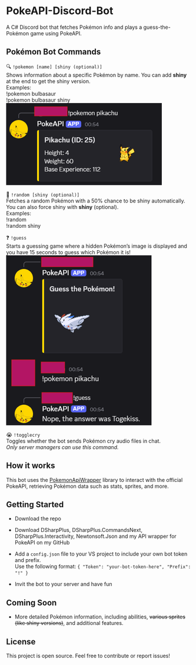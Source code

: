# PokeAPI-Discord-Bot

A C# Discord bot that fetches Pokémon info and plays a guess-the-Pokémon game using PokeAPI.

## Pokémon Bot Commands

🔍 `!pokemon [name] [shiny (optional)]`  
Shows information about a specific Pokémon by name. You can add **shiny** at the end to get the shiny version.  
Examples:  
!pokemon bulbasaur  
!pokemon bulbasaur shiny  
![Showcase of how you request pokemon information](Images/Pokemon.png)

🔀 `!random [shiny (optional)]`  
Fetches a random Pokémon with a 50% chance to be shiny automatically. You can also force shiny with **shiny** (optional).  
Examples:  
!random  
!random shiny

❓ `!guess`  
Starts a guessing game where a hidden Pokémon’s image is displayed and you have 15 seconds to guess which Pokémon it is!  
![Showcase of how the guess game works](Images/Guess.png)

😭 `!togglecry`  
Toggles whether the bot sends Pokémon cry audio files in chat.  
*Only server managers can use this command.*


## How it works

This bot uses the [PokemonApiWrapper](https://github.com/CinnamonYeti459/PokemonApiWrapper) library to interact with the official PokeAPI, retrieving Pokémon data such as stats, sprites, and more.


## Getting Started

- Download the repo
- Download DSharpPlus, DSharpPlus.CommandsNext, DSharpPlus.Interactivity, Newtonsoft.Json and my API wrapper for PokeAPI on my GitHub
- Add a `config.json` file to your VS project to include your own bot token and prefix.  
  Use the following format:
`{
  "Token": "your-bot-token-here",
  "Prefix": "!"
}`

- Invit the bot to your server and have fun


## Coming Soon

- More detailed Pokémon information, including abilities, ~~various sprites (like shiny versions)~~, and additional features.


## License

This project is open source. Feel free to contribute or report issues!

